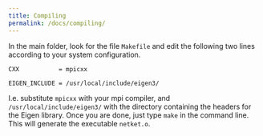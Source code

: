 ```yaml
---
title: Compiling
permalink: /docs/compiling/
---
```


In the main folder, look for the file `Makefile` and edit the following two lines according to your system configuration.
```
CXX           = mpicxx

EIGEN_INCLUDE = /usr/local/include/eigen3/

```

I.e. substitute `mpicxx` with your mpi compiler, and `/usr/local/include/eigen3/` with the directory containing the headers for the Eigen library.
Once you are done, just type `make` in the command line. This will generate the executable `netket.o`.
